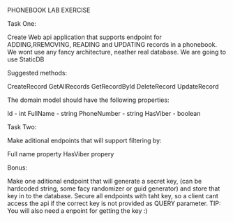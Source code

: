 PHONEBOOK LAB EXERCISE

Task One:

Create Web api application that supports endpoint for ADDING,RREMOVING, READING and UPDATING records in a phonebook.
We wont use any fancy architecture, neather real database. We are going to use StaticDB

Suggested methods:

CreateRecord
GetAllRecords
GetRecordById
DeleteRecord
UpdateRecord

The domain model should have the following properties:

Id - int
FullName - string
PhoneNumber - string
HasViber - boolean

Task Two:

Make aditional endpoints that will support filtering by:

Full name property
HasViber propery

Bonus: 

Make one aditional endpoint that will generate a secret key, (can be hardcoded string, some facy randomizer or guid generator) and store that key in to the database.
Secure all endpoints with taht key, so a client cant access the api if the correct key is not provided as QUERY parameter.
TIP: You will also need a enpoint for getting the key :)


